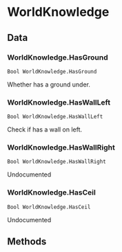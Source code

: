 # WorldKnowledge
## Data
### WorldKnowledge.HasGround
`Bool WorldKnowledge.HasGround`

Whether has a ground under.
### WorldKnowledge.HasWallLeft
`Bool WorldKnowledge.HasWallLeft`

Check if has a wall on left.
### WorldKnowledge.HasWallRight
`Bool WorldKnowledge.HasWallRight`

Undocumented
### WorldKnowledge.HasCeil
`Bool WorldKnowledge.HasCeil`

Undocumented
## Methods

